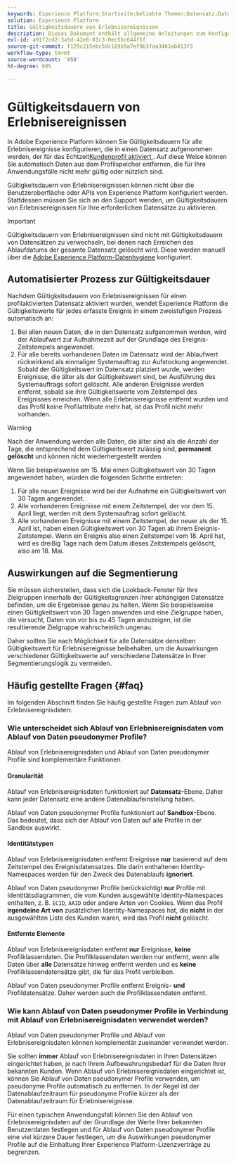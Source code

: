 ```yaml
---
keywords: Experience Platform;Startseite;beliebte Themen;Datensatz;Datensätze;Time to Live;ttl;Time-to-Live;
solution: Experience Platform
title: Gültigkeitsdauern von Erlebnisereignissen
description: Dieses Dokument enthält allgemeine Anleitungen zum Konfigurieren der Gültigkeitsdauern für einzelne Erlebnisereignisse in einem Adobe Experience Platform-Datensatz.
exl-id: a91f2cd2-3a5d-42e6-81c3-0ec5bc644f5f
source-git-commit: f129c215ebc5dc169b9a7ef9b3faa3463ab413f3
workflow-type: tm+mt
source-wordcount: '858'
ht-degree: 68%

---
```


# Gültigkeitsdauern von Erlebnisereignissen

In Adobe Experience Platform können Sie Gültigkeitsdauern für alle Erlebnisereignisse konfigurieren, die in einen Datensatz aufgenommen werden, der für das Echtzeit[Kundenprofil aktiviert ](./home.md). Auf diese Weise können Sie automatisch Daten aus dem Profilspeicher entfernen, die für Ihre Anwendungsfälle nicht mehr gültig oder nützlich sind.

Gültigkeitsdauern von Erlebnisereignissen können nicht über die Benutzeroberfläche oder APIs von Experience Platform konfiguriert werden. Stattdessen müssen Sie sich an den Support wenden, um Gültigkeitsdauern von Erlebnisereignissen für Ihre erforderlichen Datensätze zu aktivieren.

>[!IMPORTANT]
>
>Gültigkeitsdauern von Erlebnisereignissen sind nicht mit Gültigkeitsdauern von Datensätzen zu verwechseln, bei denen nach Erreichen des Ablaufdatums der gesamte Datensatz gelöscht wird. Diese werden manuell über die [Adobe Experience Platform-Datenhygiene](../hygiene/home.md) konfiguriert.

## Automatisierter Prozess zur Gültigkeitsdauer

Nachdem Gültigkeitsdauern von Erlebnisereignissen für einen profilaktivierten Datensatz aktiviert wurden, wendet Experience Platform die Gültigkeitswerte für jedes erfasste Ereignis in einem zweistufigen Prozess automatisch an:

1. Bei allen neuen Daten, die in den Datensatz aufgenommen werden, wird der Ablaufwert zur Aufnahmezeit auf der Grundlage des Ereignis-Zeitstempels angewendet.
1. Für alle bereits vorhandenen Daten im Datensatz wird der Ablaufwert rückwirkend als einmaliger Systemauftrag zur Aufstockung angewendet. Sobald der Gültigkeitswert im Datensatz platziert wurde, werden Ereignisse, die älter als der Gültigkeitswert sind, bei Ausführung des Systemauftrags sofort gelöscht. Alle anderen Ereignisse werden entfernt, sobald sie ihre Gültigkeitswerte vom Zeitstempel des Ereignisses erreichen. Wenn alle Erlebnisereignisse entfernt wurden und das Profil keine Profilattribute mehr hat, ist das Profil nicht mehr vorhanden.

>[!WARNING]
>
>Nach der Anwendung werden alle Daten, die älter sind als die Anzahl der Tage, die entsprechend dem Gültigkeitswert zulässig sind, **permanent gelöscht** und können nicht wiederhergestellt werden.

Wenn Sie beispielsweise am 15. Mai einen Gültigkeitswert von 30 Tagen angewendet haben, würden die folgenden Schritte eintreten:

1. Für alle neuen Ereignisse wird bei der Aufnahme ein Gültigkeitswert von 30 Tagen angewendet.
1. Alle vorhandenen Ereignisse mit einem Zeitstempel, der vor dem 15. April liegt, werden mit dem Systemauftrag sofort gelöscht.
1. Alle vorhandenen Ereignisse mit einem Zeitstempel, der neuer als der 15. April ist, haben einen Gültigkeitswert von 30 Tagen ab ihrem Ereignis-Zeitstempel. Wenn ein Ereignis also einen Zeitstempel vom 18. April hat, wird es dreißig Tage nach dem Datum dieses Zeitstempels gelöscht, also am 18. Mai.

## Auswirkungen auf die Segmentierung

Sie müssen sicherstellen, dass sich die Lookback-Fenster für Ihre Zielgruppen innerhalb der Gültigkeitsgrenzen ihrer abhängigen Datensätze befinden, um die Ergebnisse genau zu halten. Wenn Sie beispielsweise einen Gültigkeitswert von 30 Tagen anwenden und eine Zielgruppe haben, die versucht, Daten von vor bis zu 45 Tagen anzuzeigen, ist die resultierende Zielgruppe wahrscheinlich ungenau.

Daher sollten Sie nach Möglichkeit für alle Datensätze denselben Gültigkeitswert für Erlebnisereignisse beibehalten, um die Auswirkungen verschiedener Gültigkeitswerte auf verschiedene Datensätze in Ihrer Segmentierungslogik zu vermeiden.

## Häufig gestellte Fragen {#faq}

Im folgenden Abschnitt finden Sie häufig gestellte Fragen zum Ablauf von Erlebnisereignisdaten:

### Wie unterscheidet sich Ablauf von Erlebnisereignisdaten vom Ablauf von Daten pseudonymer Profile?

Ablauf von Erlebnisereignisdaten und Ablauf von Daten pseudonymer Profile sind komplementäre Funktionen.

#### Granularität

Ablauf von Erlebnisereignisdaten funktioniert auf **Datensatz**-Ebene. Daher kann jeder Datensatz eine andere Datenablaufeinstellung haben.

Ablauf von Daten pseudonymer Profile funktioniert auf **Sandbox**-Ebene. Das bedeutet, dass sich der Ablauf von Daten auf alle Profile in der Sandbox auswirkt.

#### Identitätstypen

Ablauf von Erlebnisereignisdaten entfernt Ereignisse **nur** basierend auf dem Zeitstempel des Ereignisdatensatzes. Die darin enthaltenen Identity-Namespaces werden für den Zweck des Datenablaufs **ignoriert**.

Ablauf von Daten pseudonymer Profile berücksichtigt **nur** Profile mit Identitätsdiagrammen, die vom Kunden ausgewählte Identity-Namespaces enthalten, z. B. `ECID`, `AAID` oder andere Arten von Cookies. Wenn das Profil **irgendeine Art von** zusätzlichen Identity-Namespaces hat, die **nicht** in der ausgewählten Liste des Kunden waren, wird das Profil **nicht** gelöscht.

#### Entfernte Elemente

Ablauf von Erlebnisereignisdaten entfernt **nur** Ereignisse, **keine** Profilklassendaten. Die Profilklassendaten werden nur entfernt, wenn alle Daten über **alle** Datensätze hinweg entfernt werden und es **keine** Profilklassendatensätze gibt, die für das Profil verbleiben.

Ablauf von Daten pseudonymer Profile entfernt Ereignis- **und** Profildatensätze. Daher werden auch die Profilklassendaten entfernt.

### Wie kann Ablauf von Daten pseudonymer Profile in Verbindung mit Ablauf von Erlebnisereignisdaten verwendet werden?

Ablauf von Daten pseudonymer Profile und Ablauf von Erlebnisereignisdaten können komplementär zueinander verwendet werden.

Sie sollten **immer** Ablauf von Erlebnisereignisdaten in Ihren Datensätzen eingerichtet haben, je nach Ihrem Aufbewahrungsbedarf für die Daten Ihrer bekannten Kunden. Wenn Ablauf von Erlebnisereignisdaten eingerichtet ist, können Sie Ablauf von Daten pseudonymer Profile verwenden, um pseudonyme Profile automatisch zu entfernen. In der Regel ist der Datenablaufzeitraum für pseudonyme Profile kürzer als der Datenablaufzeitraum für Erlebnisereignisse.

Für einen typischen Anwendungsfall können Sie den Ablauf von Erlebnisereignisdaten auf der Grundlage der Werte Ihrer bekannten Benutzerdaten festlegen und für Ablauf von Daten pseudonymer Profile eine viel kürzere Dauer festlegen, um die Auswirkungen pseudonymer Profile auf die Einhaltung Ihrer Experience Platform-Lizenzverträge zu begrenzen.

